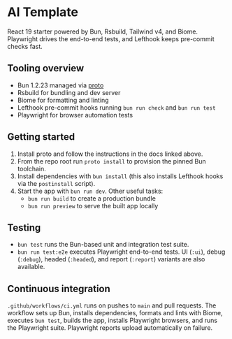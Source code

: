 # AI Template

React 19 starter powered by Bun, Rsbuild, Tailwind v4, and Biome. Playwright drives the end-to-end tests, and Lefthook keeps pre-commit checks fast.

## Tooling overview
- Bun 1.2.23 managed via [proto](https://moonrepo.dev/docs/proto/install)
- Rsbuild for bundling and dev server
- Biome for formatting and linting
- Lefthook pre-commit hooks running `bun run check` and `bun run test`
- Playwright for browser automation tests

## Getting started
1. Install proto and follow the instructions in the docs linked above.
2. From the repo root run `proto install` to provision the pinned Bun toolchain.
3. Install dependencies with `bun install` (this also installs Lefthook hooks via the `postinstall` script).
4. Start the app with `bun run dev`. Other useful tasks:
   - `bun run build` to create a production bundle
   - `bun run preview` to serve the built app locally

## Testing
- `bun test` runs the Bun-based unit and integration test suite.
- `bun run test:e2e` executes Playwright end-to-end tests. UI (`:ui`), debug (`:debug`), headed (`:headed`), and report (`:report`) variants are also available.

## Continuous integration
`.github/workflows/ci.yml` runs on pushes to `main` and pull requests. The workflow sets up Bun, installs dependencies, formats and lints with Biome, executes `bun test`, builds the app, installs Playwright browsers, and runs the Playwright suite. Playwright reports upload automatically on failure.

